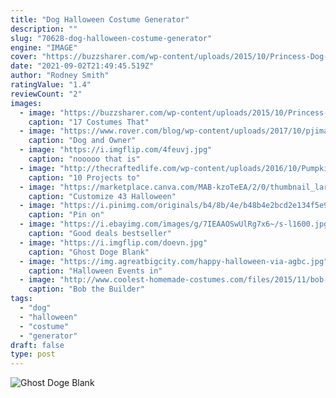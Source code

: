 ```yaml
---
title: "Dog Halloween Costume Generator"
description: ""
slug: "70628-dog-halloween-costume-generator"
engine: "IMAGE"
cover: "https://buzzsharer.com/wp-content/uploads/2015/10/Princess-Dog-Costume-shih-tzu.jpg"
date: "2021-09-02T21:49:45.519Z"
author: "Rodney Smith"
ratingValue: "1.4"
reviewCount: "2"
images:
  - image: "https://buzzsharer.com/wp-content/uploads/2015/10/Princess-Dog-Costume-shih-tzu.jpg"
    caption: "17 Costumes That"
  - image: "https://www.rover.com/blog/wp-content/uploads/2017/10/pjimage-6.jpg"
    caption: "Dog and Owner"
  - image: "https://i.imgflip.com/4feuvj.jpg"
    caption: "nooooo that is"
  - image: "http://thecraftedlife.com/wp-content/uploads/2016/10/Pumpkin-Pie-Milkshake-Recipe-Legal-Miss-Sunshine-15-copy.jpg"
    caption: "10 Projects to"
  - image: "https://marketplace.canva.com/MAB-kzoTeEA/2/0/thumbnail_large/canva-black-and-orange-skeleton-spiderwebs-halloween-party-flyer-MAB-kzoTeEA.jpg"
    caption: "Customize 43 Halloween"
  - image: "https://i.pinimg.com/originals/b4/8b/4e/b48b4e2bcd2e134f5e976c6e73f1aa91.jpg"
    caption: "Pin on"
  - image: "https://i.ebayimg.com/images/g/7IEAAOSwUlRg7x6~/s-l1600.jpg"
    caption: "Good deals bestseller"
  - image: "https://i.imgflip.com/doevn.jpg"
    caption: "Ghost Doge Blank"
  - image: "https://img.agreatbigcity.com/happy-halloween-via-agbc.jpg"
    caption: "Halloween Events in"
  - image: "http://www.coolest-homemade-costumes.com/files/2015/11/bob-the-builder-and-his-buddy-lofty-147014-533x800.jpg"
    caption: "Bob the Builder"
tags:
  - "dog"
  - "halloween"
  - "costume"
  - "generator"
draft: false
type: post
---
```



![Ghost Doge Blank](https://i.imgflip.com/doevn.jpg "Ghost Doge Blank")


<!--inArticleAds-->

<!--galleryOne-->


<!--inArticleAds-->

<!--galleryTwo-->


<!--galleryThree-->

